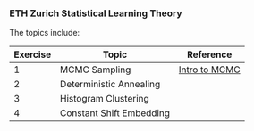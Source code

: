 ### ETH Zurich Statistical Learning Theory

The topics include:

| Exercise | Topic                    | Reference |
| -------- | ------------------------ |----------- |
| 1        | MCMC Sampling            | [Intro to MCMC](https://www.cs.princeton.edu/courses/archive/spr06/cos598C/papers/AndrieuFreitasDoucetJordan2003.pdf)|
| 2        | Deterministic Annealing  | |
| 3        | Histogram Clustering     | |
| 4        | Constant Shift Embedding | |
